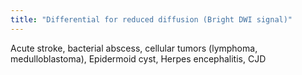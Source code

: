 ```yaml
---
title: "Differential for reduced diffusion (Bright DWI signal)"
---
```

Acute stroke, bacterial abscess, cellular tumors (lymphoma, medulloblastoma), Epidermoid cyst, Herpes encephalitis, CJD

